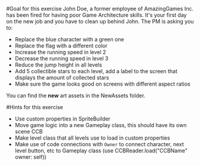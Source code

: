 #Goal for this exercise
John Doe, a former employee of AmazingGames Inc. has been fired for having poor Game Architecture skills. It's your first day on the new job and you have to clean up behind John. The PM is asking you to:

- Replace the blue character with a green one
- Replace the flag with a different color
- Increase the running speed in level 2
- Decrease the running speed in level 3
- Reduce the jump height in all levels
- Add 5 collectible stars to each level, add a label to the screen that displays the amount of collected stars
- Make sure the game looks good on screens with different aspect ratios

You can find the **new** art assets in the NewAssets folder.

#Hints for this exercise

- Use custom properties in SpriteBuilder
- Move game logic into a new Gameplay class, this should have its own scene CCB
- Make level class that all levels use to load in custom properties
- Make use of code connections with `Owner` to connect character, next level button, etc to Gameplay class (use CCBReader.load("CCBName" owner: self))
